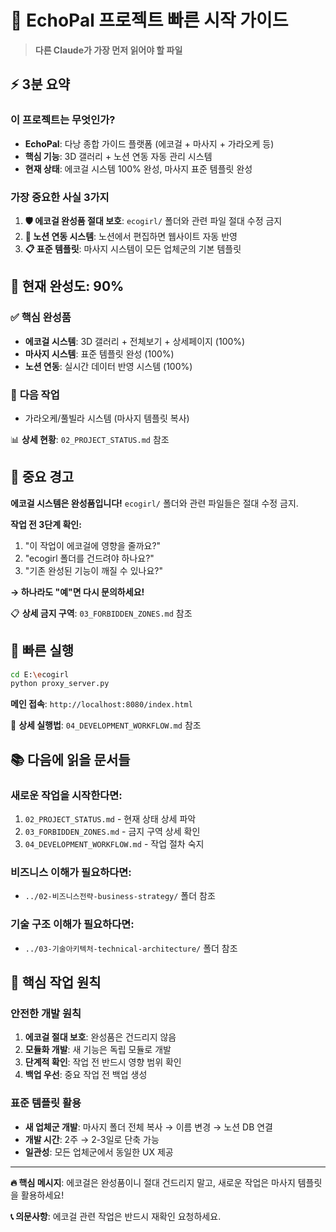 # 🚀 EchoPal 프로젝트 빠른 시작 가이드
> **다른 Claude가 가장 먼저 읽어야 할 파일**

## ⚡ 3분 요약

### **이 프로젝트는 무엇인가?**
- **EchoPal**: 다낭 종합 가이드 플랫폼 (에코걸 + 마사지 + 가라오케 등)
- **핵심 기능**: 3D 갤러리 + 노션 연동 자동 관리 시스템
- **현재 상태**: 에코걸 시스템 100% 완성, 마사지 표준 템플릿 완성

### **가장 중요한 사실 3가지**
1. **🛡️ 에코걸 완성품 절대 보호**: `ecogirl/` 폴더와 관련 파일 절대 수정 금지
2. **🔗 노션 연동 시스템**: 노션에서 편집하면 웹사이트 자동 반영
3. **📋 표준 템플릿**: 마사지 시스템이 모든 업체군의 기본 템플릿

## 🎯 **현재 완성도: 90%**

### ✅ **핵심 완성품**
- **에코걸 시스템**: 3D 갤러리 + 전체보기 + 상세페이지 (100%)
- **마사지 시스템**: 표준 템플릿 완성 (100%)
- **노션 연동**: 실시간 데이터 반영 시스템 (100%)

### 🚧 **다음 작업**
- 가라오케/풀빌라 시스템 (마사지 템플릿 복사)

📊 **상세 현황**: `02_PROJECT_STATUS.md` 참조

## 🚨 **중요 경고**

**에코걸 시스템은 완성품입니다!** `ecogirl/` 폴더와 관련 파일들은 절대 수정 금지.

**작업 전 3단계 확인:**
1. "이 작업이 에코걸에 영향을 줄까요?"
2. "ecogirl 폴더를 건드려야 하나요?"  
3. "기존 완성된 기능이 깨질 수 있나요?"

**→ 하나라도 "예"면 다시 문의하세요!**

📋 **상세 금지 구역**: `03_FORBIDDEN_ZONES.md` 참조

## 🔧 **빠른 실행**

```bash
cd E:\ecogirl
python proxy_server.py
```

**메인 접속**: `http://localhost:8080/index.html`

🔧 **상세 실행법**: `04_DEVELOPMENT_WORKFLOW.md` 참조

## 📚 **다음에 읽을 문서들**

### **새로운 작업을 시작한다면:**
1. `02_PROJECT_STATUS.md` - 현재 상태 상세 파악
2. `03_FORBIDDEN_ZONES.md` - 금지 구역 상세 확인
3. `04_DEVELOPMENT_WORKFLOW.md` - 작업 절차 숙지

### **비즈니스 이해가 필요하다면:**
- `../02-비즈니스전략-business-strategy/` 폴더 참조

### **기술 구조 이해가 필요하다면:**
- `../03-기술아키텍처-technical-architecture/` 폴더 참조

## 🎯 **핵심 작업 원칙**

### **안전한 개발 원칙**
1. **에코걸 절대 보호**: 완성품은 건드리지 않음
2. **모듈화 개발**: 새 기능은 독립 모듈로 개발
3. **단계적 확인**: 작업 전 반드시 영향 범위 확인
4. **백업 우선**: 중요 작업 전 백업 생성

### **표준 템플릿 활용**
- **새 업체군 개발**: 마사지 폴더 전체 복사 → 이름 변경 → 노션 DB 연결
- **개발 시간**: 2주 → 2-3일로 단축 가능
- **일관성**: 모든 업체군에서 동일한 UX 제공

---

**🔥 핵심 메시지**: 에코걸은 완성품이니 절대 건드리지 말고, 새로운 작업은 마사지 템플릿을 활용하세요!

**📞 의문사항**: 에코걸 관련 작업은 반드시 재확인 요청하세요.
